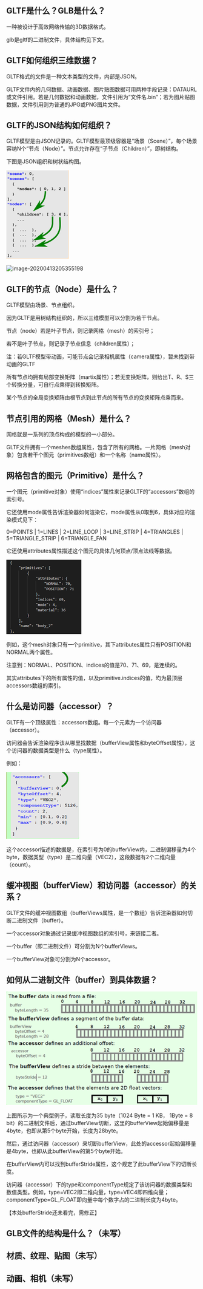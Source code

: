 ## GLTF是什么？GLB是什么？

一种被设计于高效网络传输的3D数据格式。

glb是gltf的二进制文件，具体结构见下文。

## GLTF如何组织三维数据？

GLTF格式的文件是一种文本类型的文件，内部是JSON。

GLTF文件内的几何数据、动画数据、图片贴图数据可用两种手段记录：DATAURL或文件引用。若是几何数据和动画数据，文件引用为”文件名.bin”；若为图片贴图数据，文件引用则为普通的JPG或PNG图片文件。

## GLTF的JSON结构如何组织？

GLTF模型是由JSON记录的。GLTF模型最顶级容器是“场景（Scene）”，每个场景容纳N个“节点（Node）”。节点允许存在“子节点（Children）”，即树结构。

下图是JSON组织和树状结构图。

![image-20200413205346106](.\attachments\image-20200413205346106.png)

![image-20200413205355198](E:\WorkingInAG\自主CIM引擎\详细设计\日志\attachments\image-20200413205355198.png)

## GLTF的节点（Node）是什么？

GLTF模型由场景、节点组织。

因为GLTF是用树结构组织的，所以三维模型可以分割为若干节点。

节点（node）若是叶子节点，则记录网格（mesh）的索引号；

若不是叶子节点，则记录子节点信息（children属性）；

注：若GLTF模型带动画，可能节点会记录相机属性（camera属性），暂未找到带动画的GLTF

所有节点均拥有局部变换矩阵（martix属性）；若无变换矩阵，则给出T、R、S三个转换分量，可自行点乘得到转换矩阵。

某个节点的全局变换矩阵由根节点到此节点的所有节点的变换矩阵点乘而来。

 

## 节点引用的网格（Mesh）是什么？

网格就是一系列的顶点构成的模型的一小部分。

GLTF文件拥有一个meshes数组属性，包含了所有的网格。一片网格（mesh对象）包含若干个图元（primitives数组）和一个名称（name属性）。

 

## 网格包含的图元（Primitive）是什么？

一个图元（primitive对象）使用“indices”属性来记录GLTF的“accessors”数组的索引号。

它还使用mode属性告诉渲染器如何渲染它，mode属性从0取到6，具体对应的渲染模式见下：

0=POINTS | 1=LINES | 2=LINE_LOOP | 3=LINE_STRIP | 4=TRIANGLES | 5=TRIANGLE_STRIP | 6=TRIANGLE_FAN

 

它还使用attributes属性描述这个图元的具体几何顶点/顶点法线等数据。

![image-20200413205406913](.\attachments\image-20200413205406913.png)

例如，这个mesh对象只有一个primitive，其下attributes属性只有POSITION和NORMAL两个属性。

注意到：NORMAL、POSITION、indices的值是70、71、69，是连续的。

其实attributes下的所有属性的值，以及primitive.indices的值，均为最顶层accessors数组的索引。

 

## 什么是访问器（accessor）？

GLTF有一个顶级属性：accessors数组。每一个元素为一个访问器（accessor）。

访问器会告诉渲染程序该从哪里找数据（bufferView属性和byteOffset属性），这个访问器的数据类型是什么（type属性）。

例如：

![image-20200413205600334](.\attachments\image-20200413205600334.png)

这个accessor描述的数据是，在索引号为0的bufferView内，二进制偏移量为4个byte，数据类型（type）是二维向量（VEC2），这段数据有2个二维向量（count）。

 

## 缓冲视图（bufferView）和访问器（accessor）的关系？

GLTF文件的缓冲视图数组（bufferViews属性，是一个数组）告诉渲染器如何切断二进制文件（buffer）。

一个accessor对象通过记录缓冲视图数组的索引号，来链接二者。

一个buffer（即二进制文件）可分割为N个bufferViews。

一个bufferView对象可分割为N个accessor。

 

## 如何从二进制文件（buffer）到具体数据？

![image-20200413205617822](.\attachments\image-20200413205617822.png)

上图所示为一个典型例子，读取长度为35 byte（1024 Byte = 1 KB， 1Byte = 8 bit）的二进制文件后，通过bufferView切断，这里的bufferView起始偏移量是4byte，也即从第5个byte开始，长度为28byte。

然后，通过访问器（accessor）来切断bufferView，此处的accessor起始偏移量是4byte，也即从此bufferView的第5个byte开始。

在bufferView内可以找到bufferStride属性，这个规定了此bufferView下的切断长度。

访问器（accessor）下的type和componentType规定了该访问器的数据类型和数值类型。例如，type=VEC2即二维向量，type=VEC4即四维向量；componentType=GL_FLOAT即向量中每个数字占的二进制长度为4byte。

【本处bufferStride还未看完，需修正】

 

## GLB文件的结构是什么？（未写）

## 材质、纹理、贴图（未写）

## 动画、相机（未写）